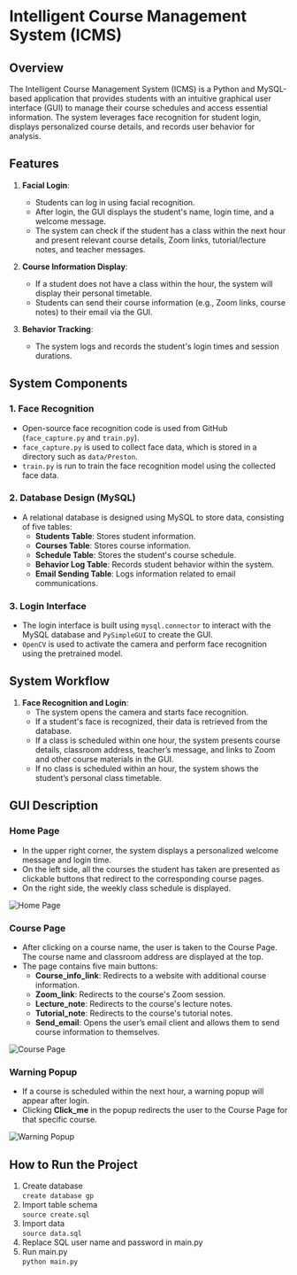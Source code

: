 # Intelligent Course Management System (ICMS)

## Overview
The Intelligent Course Management System (ICMS) is a Python and MySQL-based application that provides students with an intuitive graphical user interface (GUI) to manage their course schedules and access essential information. The system leverages face recognition for student login, displays personalized course details, and records user behavior for analysis.

## Features
1. **Facial Login**:
   - Students can log in using facial recognition.
   - After login, the GUI displays the student's name, login time, and a welcome message.
   - The system can check if the student has a class within the next hour and present relevant course details, Zoom links, tutorial/lecture notes, and teacher messages.

2. **Course Information Display**:
   - If a student does not have a class within the hour, the system will display their personal timetable.
   - Students can send their course information (e.g., Zoom links, course notes) to their email via the GUI.

3. **Behavior Tracking**:
   - The system logs and records the student's login times and session durations.

## System Components

### 1. **Face Recognition**
   - Open-source face recognition code is used from GitHub (`face_capture.py` and `train.py`).
   - `face_capture.py` is used to collect face data, which is stored in a directory such as `data/Preston`.
   - `train.py` is run to train the face recognition model using the collected face data.

### 2. **Database Design (MySQL)**
   - A relational database is designed using MySQL to store data, consisting of five tables:
     - **Students Table**: Stores student information.
     - **Courses Table**: Stores course information.
     - **Schedule Table**: Stores the student's course schedule.
     - **Behavior Log Table**: Records student behavior within the system.
     - **Email Sending Table**: Logs information related to email communications.

### 3. **Login Interface**
   - The login interface is built using `mysql.connector` to interact with the MySQL database and `PySimpleGUI` to create the GUI.
   - `OpenCV` is used to activate the camera and perform face recognition using the pretrained model.

## System Workflow

1. **Face Recognition and Login**:
   - The system opens the camera and starts face recognition.
   - If a student's face is recognized, their data is retrieved from the database.
   - If a class is scheduled within one hour, the system presents course details, classroom address, teacher’s message, and links to Zoom and other course materials in the GUI.
   - If no class is scheduled within an hour, the system shows the student’s personal class timetable.

## GUI Description

### Home Page
- In the upper right corner, the system displays a personalized welcome message and login time.
- On the left side, all the courses the student has taken are presented as clickable buttons that redirect to the corresponding course pages.
- On the right side, the weekly class schedule is displayed.

![Home Page](./Home_Page.jpeg)

### Course Page
- After clicking on a course name, the user is taken to the Course Page. The course name and classroom address are displayed at the top.
- The page contains five main buttons:
  - **Course_info_link**: Redirects to a website with additional course information.
  - **Zoom_link**: Redirects to the course's Zoom session.
  - **Lecture_note**: Redirects to the course's lecture notes.
  - **Tutorial_note**: Redirects to the course's tutorial notes.
  - **Send_email**: Opens the user’s email client and allows them to send course information to themselves.

![Course Page](./Course_Page.jpeg)

### Warning Popup
- If a course is scheduled within the next hour, a warning popup will appear after login.
- Clicking **Click_me** in the popup redirects the user to the Course Page for that specific course.

![Warning Popup](./Warning_Popup.jpeg)

## How to Run the Project

1. Create database  
`create database gp`  
2. Import table schema  
`source create.sql`  
3. Import data  
`source data.sql`  
4. Replace SQL user name and password in main.py   
5. Run main.py  
`python main.py`
